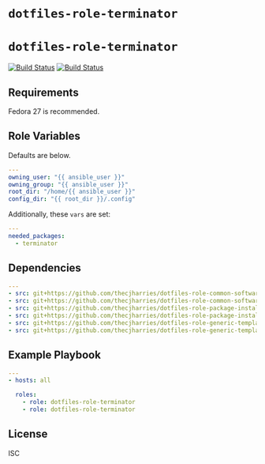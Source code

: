 # `dotfiles-role-terminator`
# `dotfiles-role-terminator`

[![Build Status](https://travis-ci.org/thecjharries/dotfiles-role-terminator.svg?branch=master)](https://travis-ci.org/thecjharries/dotfiles-role-terminator)
[![Build Status](https://travis-ci.org/thecjharries/dotfiles-role-terminator.svg?branch=master)](https://travis-ci.org/thecjharries/dotfiles-role-terminator)

## Requirements

Fedora 27 is recommended.

## Role Variables

Defaults are below.

```yml
---
owning_user: "{{ ansible_user }}"
owning_group: "{{ ansible_user }}"
root_dir: "/home/{{ ansible_user }}"
config_dir: "{{ root_dir }}/.config"
```

Additionally, these `vars` are set:

```yml
---
needed_packages:
  - terminator
```

## Dependencies

```yml
---
- src: git+https://github.com/thecjharries/dotfiles-role-common-software.git
- src: git+https://github.com/thecjharries/dotfiles-role-common-software.git
- src: git+https://github.com/thecjharries/dotfiles-role-package-installer.git
- src: git+https://github.com/thecjharries/dotfiles-role-package-installer.git
- src: git+https://github.com/thecjharries/dotfiles-role-generic-template.git
- src: git+https://github.com/thecjharries/dotfiles-role-generic-template.git
```

## Example Playbook

```yml
---
- hosts: all

  roles:
    - role: dotfiles-role-terminator
    - role: dotfiles-role-terminator
```

## License

ISC
